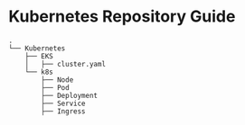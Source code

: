 # Kubernetes Repository Guide
```
.
└── Kubernetes
    ├── EKS
    │   ├── cluster.yaml
    └── k8s
        ├── Node
        ├── Pod
        ├── Deployment
        ├── Service
        ├── Ingress
```
